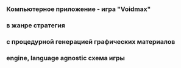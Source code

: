 ### Компьютерное приложение - игра "Voidmax" 
### в жанре стратегия 
### с процедурной генерацией графических материалов
### engine, language agnostic схема игры
